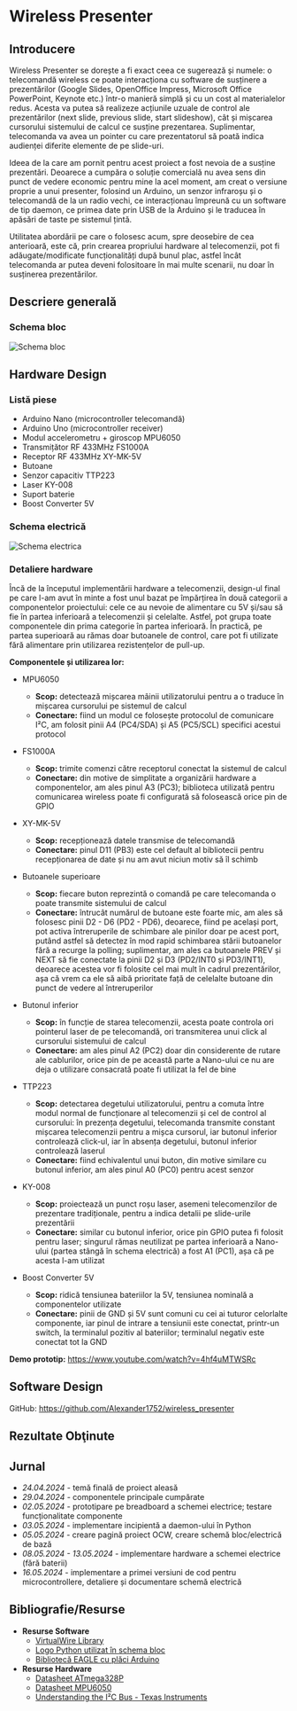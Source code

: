 # Wireless Presenter
## Introducere

Wireless Presenter se dorește a fi exact ceea ce sugerează și numele: o telecomandă wireless ce poate interacționa cu software de susținere a prezentărilor (Google Slides, OpenOffice Impress, Microsoft Office PowerPoint, Keynote etc.) într-o manieră simplă și cu un cost al materialelor redus. Acesta va putea să realizeze acțiunile uzuale de control ale prezentărilor (next slide, previous slide, start slideshow), cât și mișcarea cursorului sistemului de calcul ce susține prezentarea. Suplimentar, telecomanda va avea un pointer cu care prezentatorul să poată indica audienței diferite elemente de pe slide-uri.

Ideea de la care am pornit pentru acest proiect a fost nevoia de a susține prezentări. Deoarece a cumpăra o soluție comercială nu avea sens din punct de vedere economic pentru mine la acel moment, am creat o versiune proprie a unui presenter, folosind un Arduino, un senzor infraroșu și o telecomandă de la un radio vechi, ce interacționau împreună cu un software de tip daemon, ce primea date prin USB de la Arduino și le traducea în apăsări de taste pe sistemul țintă.

Utilitatea abordării pe care o folosesc acum, spre deosebire de cea anterioară, este că, prin crearea propriului hardware al telecomenzii, pot fi adăugate/modificate funcționalități după bunul plac, astfel încât telecomanda ar putea deveni folositoare în mai multe scenarii, nu doar în susținerea prezentărilor.

## Descriere generală

### Schema bloc

![Schema bloc](images/schema_bloc.png?raw=true "Schema bloc")

## Hardware Design

### Listă piese
  * Arduino Nano (microcontroller telecomandă)
  * Arduino Uno (microcontroller receiver)
  * Modul accelerometru + giroscop MPU6050
  * Transmițător RF 433MHz FS1000A
  * Receptor RF 433MHz XY-MK-5V
  * Butoane
  * Senzor capacitiv TTP223
  * Laser KY-008
  * Suport baterie
  * Boost Converter 5V

### Schema electrică

![Schema electrica](images/schema_electrica.png?raw=true "Schema electrica")

### Detaliere hardware
Încă de la începutul implementării hardware a telecomenzii, design-ul final pe care l-am avut în minte a fost unul bazat pe împărțirea în două categorii a componentelor proiectului: cele ce au nevoie de alimentare cu 5V și/sau să fie în partea inferioară a telecomenzii și celelalte. Astfel, pot grupa toate componentele din prima categorie în partea inferioară. În practică, pe partea superioară au rămas doar butoanele de control, care pot fi utilizate fără alimentare prin utilizarea rezistențelor de pull-up.

**Componentele și utilizarea lor:**
  * MPU6050
    * **Scop:** detectează mișcarea mâinii utilizatorului pentru a o traduce în mișcarea cursorului pe sistemul de calcul
    * **Conectare:** fiind un modul ce folosește protocolul de comunicare I²C, am folosit pinii A4 (PC4/SDA) și A5 (PC5/SCL) specifici acestui protocol

  * FS1000A
    * **Scop:** trimite comenzi către receptorul conectat la sistemul de calcul
    * **Conectare:** din motive de simplitate a organizării hardware a componentelor, am ales pinul A3 (PC3); biblioteca utilizată pentru comunicarea wireless poate fi configurată să folosească orice pin de GPIO

  * XY-MK-5V
    * **Scop:** recepționează datele transmise de telecomandă
    * **Conectare:** pinul D11 (PB3) este cel default al bibliotecii pentru recepționarea de date și nu am avut niciun motiv să îl schimb

  * Butoanele superioare
    * **Scop:** fiecare buton reprezintă o comandă pe care telecomanda o poate transmite sistemului de calcul
    * **Conectare:** întrucât numărul de butoane este foarte mic, am ales să folosesc pinii D2 - D6 (PD2 - PD6), deoarece, fiind pe același port, pot activa întreruperile de schimbare ale pinilor doar pe acest port, putând astfel să detectez în mod rapid schimbarea stării butoanelor fără a recurge la polling; suplimentar, am ales ca butoanele PREV și NEXT să fie conectate la pinii D2 și D3 (PD2/INT0 și PD3/INT1), deoarece acestea vor fi folosite cel mai mult în cadrul prezentărilor, așa că vrem ca ele să aibă prioritate față de celelalte butoane din punct de vedere al întreruperilor

  * Butonul inferior
    * **Scop:** în funcție de starea telecomenzii, acesta poate controla ori pointerul laser de pe telecomandă, ori transmiterea unui click al cursorului sistemului de calcul
    * **Conectare:** am ales pinul A2 (PC2) doar din considerente de rutare ale cablurilor, orice pin de pe această parte a Nano-ului ce nu are deja o utilizare consacrată poate fi utilizat la fel de bine

  * TTP223
    * **Scop:** detectarea degetului utilizatorului, pentru a comuta între modul normal de funcționare al telecomenzii și cel de control al cursorului: în prezența degetului, telecomanda transmite constant mișcarea telecomenzii pentru a mișca cursorul, iar butonul inferior controlează click-ul, iar în absența degetului, butonul inferior controlează laserul
    * **Conectare:** fiind echivalentul unui buton, din motive similare cu butonul inferior, am ales pinul A0 (PC0) pentru acest senzor

  * KY-008
    * **Scop:** proiectează un punct roșu laser, asemeni telecomenzilor de prezentare tradiționale, pentru a indica detalii pe slide-urile prezentării
    * **Conectare:** similar cu butonul inferior, orice pin GPIO putea fi folosit pentru laser; singurul rămas neutilizat pe partea inferioară a Nano-ului (partea stângă în schema electrică) a fost A1 (PC1), așa că pe acesta l-am utilizat

  * Boost Converter 5V
    * **Scop:** ridică tensiunea bateriilor la 5V, tensiunea nominală a componentelor utilizate
    * **Conectare:** pinii de GND și 5V sunt comuni cu cei ai tuturor celorlalte componente, iar pinul de intrare a tensiunii este conectat, printr-un switch, la terminalul pozitiv al bateriilor; terminalul negativ este conectat tot la GND

**Demo prototip:** https://www.youtube.com/watch?v=4hf4uMTWSRc


## Software Design

GitHub: https://github.com/Alexander1752/wireless_presenter

## Rezultate Obţinute

## Jurnal

  * *24.04.2024* - temă finală de proiect aleasă
  * *29.04.2024* - componentele principale cumpărate
  * *02.05.2024* - prototipare pe breadboard a schemei electrice; testare funcționalitate componente
  * *03.05.2024* - implementare incipientă a daemon-ului în Python
  * *05.05.2024* - creare pagină proiect OCW, creare schemă bloc/electrică de bază
  * *08.05.2024 - 13.05.2024* - implementare hardware a schemei electrice (fără baterii)
  * *16.05.2024* - implementare a primei versiuni de cod pentru microcontrollere, detaliere și documentare schemă electrică

## Bibliografie/Resurse

  * **Resurse Software**
    * [VirtualWire Library](https://github.com/latchdevel/VirtualWire)
    * [Logo Python utilizat în schema bloc](https://www.python.org/community/logos/)
    * [Bibliotecă EAGLE cu plăci Arduino](https://github.com/cyberlink1/Arduino-Eagle-Cad-Library/)
  * **Resurse Hardware**
    * [Datasheet ATmega328P](https://ww1.microchip.com/downloads/en/DeviceDoc/Atmel-7810-Automotive-Microcontrollers-ATmega328P_Datasheet.pdf)
    * [Datasheet MPU6050](https://invensense.tdk.com/wp-content/uploads/2015/02/MPU-6000-Datasheet1.pdf)
    * [Understanding the I²C Bus - Texas Instruments](https://www.ti.com/lit/an/slva704/slva704.pdf)
